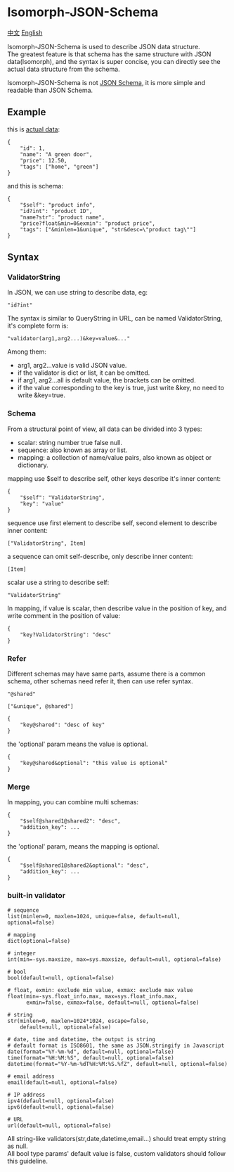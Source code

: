 # Isomorph-JSON-Schema

[中文](Isomorph-JSON-Schema-zh-cn.md) [English](Isomorph-JSON-Schema.md)

Isomorph-JSON-Schema is used to describe JSON data structure.   
The greatest feature is that schema has the same structure with JSON data(Isomorph), and the syntax is super concise, you can directly see the actual data structure from the schema.

Isomorph-JSON-Schema is not [JSON Schema](http://json-schema.org),
it is more simple and readable than JSON Schema.

## Example

this is [actual data](http://json-schema.org/example1.html):

    {
        "id": 1,
        "name": "A green door",
        "price": 12.50,
        "tags": ["home", "green"]
    }

and this is schema:

    {
        "$self": "product info",
        "id?int": "product ID",
        "name?str": "product name",
        "price?float&min=0&exmin": "product price",
        "tags": ["&minlen=1&unique", "str&desc=\"product tag\""]
    }


## Syntax

### ValidatorString

In JSON, we can use string to describe data, eg:

    "id?int"

The syntax is similar to QueryString in URL, can be named ValidatorString,
it's complete form is:

    "validator(arg1,arg2...)&key=value&..."

Among them:

- arg1, arg2...value is valid JSON value.
- if the validator is dict or list, it can be omitted.
- if arg1, arg2...all is default value, the brackets can be omitted.
- if the value corresponding to the key is true, just write &key, no need to write &key=true.

### Schema

From a structural point of view, all data can be divided into 3 types:

- scalar: string number true false null.
- sequence: also known as array or list.
- mapping: a collection of name/value pairs, also known as object or dictionary.

mapping use $self to describe self, other keys describe it's inner content:

    {
        "$self": "ValidatorString",
        "key": "value"
    }

sequence use first element to describe self, second element to describe inner content:

    ["ValidatorString", Item]

a sequence can omit self-describe, only describe inner content:

    [Item]

scalar use a string to describe self:

    "ValidatorString"

In mapping, if value is scalar, then describe value in the position of key,
and write comment in the position of value:

    {
        "key?ValidatorString": "desc"
    }


### Refer

Different schemas may have same parts, assume there is a common schema, other schemas need refer it, then can use refer syntax.

    "@shared"

    ["&unique", @shared"]

    {
        "key@shared": "desc of key"
    }

the 'optional' param means the value is optional.

    {
        "key@shared&optional": "this value is optional"
    }


### Merge

In mapping, you can combine multi schemas:

    {
        "$self@shared1@shared2": "desc",
        "addition_key": ...
    }

the 'optional' param, means the mapping is optional.

    {
        "$self@shared1@shared2&optional": "desc",
        "addition_key": ...
    }


### built-in validator

    # sequence
    list(minlen=0, maxlen=1024, unique=false, default=null, optional=false)

    # mapping
    dict(optional=false)

    # integer
    int(min=-sys.maxsize, max=sys.maxsize, default=null, optional=false)

    # bool
    bool(default=null, optional=false)

    # float, exmin: exclude min value, exmax: exclude max value
    float(min=-sys.float_info.max, max=sys.float_info.max,
          exmin=false, exmax=false, default=null, optional=false)

    # string
    str(minlen=0, maxlen=1024*1024, escape=false,
        default=null, optional=false)

    # date, time and datetime, the output is string
    # default format is ISO8601, the same as JSON.stringify in Javascript
    date(format="%Y-%m-%d", default=null, optional=false)
    time(format="%H:%M:%S", default=null, optional=false)
    datetime(format="%Y-%m-%dT%H:%M:%S.%fZ", default=null, optional=false)

    # email address
    email(default=null, optional=false)

    # IP address
    ipv4(default=null, optional=false)
    ipv6(default=null, optional=false)

    # URL
    url(default=null, optional=false)

All string-like validators(str,date,datetime,email...) should treat empty string as null.  
All bool type params' default value is false,
custom validators should follow this guideline.
